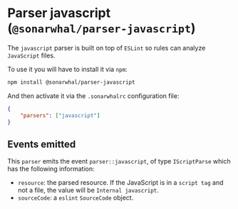 # Parser javascript (`@sonarwhal/parser-javascript`)

The `javascript` parser is built on top of `ESLint` so rules can analyze
`JavaScript` files.

To use it you will have to install it via `npm`:

```bash
npm install @sonarwhal/parser-javascript
```

And then activate it via the `.sonarwhalrc` configuration file:

```json
{
    "parsers": ["javascript"]
}
```

## Events emitted

This `parser` emits the event `parser::javascript`, of type `IScriptParse`
which has the following information:

* `resource`: the parsed resource. If the JavaScript is in a `script tag`
  and not a file, the value will be `Internal javascript`.
* `sourceCode`: a `eslint` `SourceCode` object.

